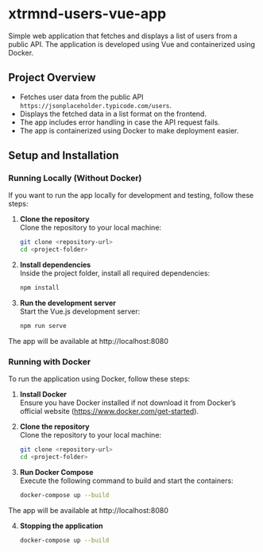 # xtrmnd-users-vue-app

Simple web application that fetches and displays a list of users from a public API.
The application is developed using Vue and containerized using Docker.

## Project Overview

- Fetches user data from the public API `https://jsonplaceholder.typicode.com/users`.
- Displays the fetched data in a list format on the frontend.
- The app includes error handling in case the API request fails.
- The app is containerized using Docker to make deployment easier.

## Setup and Installation

### Running Locally (Without Docker)

If you want to run the app locally for development and testing, follow these steps:

1. **Clone the repository**  
   Clone the repository to your local machine:

   ```bash
   git clone <repository-url>
   cd <project-folder>


2. **Install dependencies**  
   Inside the project folder, install all required dependencies:

   ```bash
   npm install

3. **Run the development server**  
   Start the Vue.js development server:

   ```bash
   npm run serve

The app will be available at http://localhost:8080

### Running with Docker

To run the application using Docker, follow these steps:

1. **Install Docker**  
   Ensure you have Docker installed if not download it from Docker’s official
   website (https://www.docker.com/get-started).

2. **Clone the repository**  
   Clone the repository to your local machine:

   ```bash
   git clone <repository-url>
   cd <project-folder>

3. **Run Docker Compose**  
   Execute the following command to build and start the containers:

   ```bash
   docker-compose up --build

The app will be available at http://localhost:8080

4. **Stopping the application**

   ```bash
   docker-compose up --build
